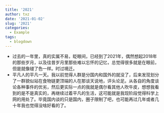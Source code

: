 ```yaml
---
title: '2021'
author: txz
date: '2021-01-02'
slug: '2021'
categories:
  - Example
tags:
  - blogdown
---
```

+ 过去的一年里，真的实属不易，眨眼间，已经到了2021年，偶然想起2018年的那些岁月，以及往昔岁月里那些难以忘怀的记忆，总觉得很多就是在眼前，但是就像褪了色一样。时过境迁。
+ 平凡人的平凡一天。我以前觉得人群是分国内和国外的就没了，后来发现划分了一群貌似站在食物链更顶端的人在那谈天说地，评头论足。从各自的角度谈论各种事件的优劣，然后更实际一点的我就是偶尔看其他人吹牛皮，想想我看到的是不是真实的，再继续过着平凡的生活，这可能就是我现阶段觉得科学上网的用处了。毕竟国内谈的只是国内，圈子限制了吧，也可能再过几年或者几十年我也觉得没啥好看的了。